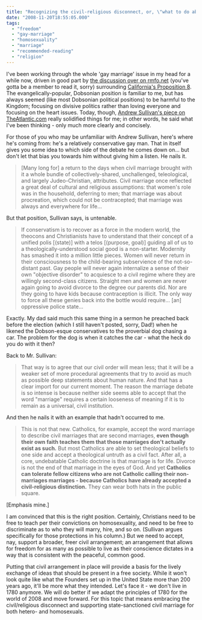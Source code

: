 ```yaml
---
title: "Recognizing the civil-religious disconnect, or, \"what to do about 'gay marriage'\""
date: "2008-11-20T18:55:05.000"
tags: 
  - "freedom"
  - "gay-marriage"
  - "homosexuality"
  - "marriage"
  - "recommended-reading"
  - "religion"
---
```


I've been working through the whole 'gay marriage' issue in my head for a while now, driven in good part by [the discussion over on rmfo.net](http://rocksmyfaceoff.net/forum/index.php/topic,65377.0.html) (you've gotta be a member to read it, sorry) surrounding [California's Proposition 8](http://en.wikipedia.org/wiki/California_Proposition_8_(2008)). The evangelically-popular, Dobsonian position is familiar to me, but has always seemed (like most Dobsonian political positions) to be harmful to the Kingdom; focusing on divisive politics rather than loving everyone and focusing on the heart issues. Today, though, [Andrew Sullivan's piece on TheAtlantic.com](http://andrewsullivan.theatlantic.com/the_daily_dish/2008/11/modernity-faith.html) really solidified things for me; in other words, he said what I've been thinking - only much more clearly and concisely.

For those of you who may be unfamiliar with Andrew Sullivan, here's where he's coming from: he's a relatively conservative gay man. That in itself gives you some idea to which side of the debate he comes down on... but don't let that bias you towards him without giving him a listen. He nails it.

> \[Many long for\] a return to the days when civil marriage brought with it a whole bundle of collectively-shared, unchallenged, teleological, and largely Judeo-Christian, attributes. Civil marriage once reflected a great deal of cultural and religious assumptions: that women's role was in the household, deferring to men; that marriage was about procreation, which could not be contracepted; that marriage was always and everywhere for life...

But that position, Sullivan says, is untenable.

> If conservatism is to recover as a force in the modern world, the theocons and Christianists have to understand that their concept of a unified polis \[(state)\] with a telos \[(purpose, goal)\] guiding all of us to a theologically-understood social good is a non-starter. Modernity has smashed it into a million little pieces. Women will never return in their consciousness to the child-bearing subservience of the not-so-distant past. Gay people will never again internalize a sense of their own "objective disorder" to acquiesce to a civil regime where they are willingly second-class citizens. Straight men and women are never again going to avoid divorce to the degree our parents did. Nor are they going to have kids because contraception is illicit. The only way to force all these genies back into the bottle would require... \[an\] oppressive police state...

Exactly. My dad said much this same thing in a sermon he preached back before the election (which I still haven't posted, sorry, Dad!) when he likened the Dobson-esque conservatives to the proverbial dog chasing a car. The problem for the dog is when it catches the car - what the heck do you do with it then?

Back to Mr. Sullivan:

> That way is to agree that our civil order will mean less; that it will be a weaker set of more procedural agreements that try to avoid as much as possible deep statements about human nature. And that has a clear import for our current moment. The reason the marriage debate is so intense is because neither side seems able to accept that the word "marriage" requires a certain looseness of meaning if it is to remain as a universal, civil institution.

And then he nails it with an example that hadn't occurred to me.

> This is not that new. Catholics, for example, accept the word marriage to describe civil marriages that are second marriages, **even though their own faith teaches them that those marriages don't actually exist as such.** But most Catholics are able to set theological beliefs to one side and accept a theological untruth as a civil fact. After all, a core, undebatable Catholic doctrine is that marriage is for life. Divorce is not the end of that marriage in the eyes of God. And yet **Catholics can tolerate fellow citizens who are not Catholic calling their non-marriages marriages - because Catholics have already accepted a civil-religious distinction.** They can wear both hats in the public square.

\[Emphasis mine.\]

I am convinced that this is the right position. Certainly, Christians need to be free to teach per their convictions on homosexuality, and need to be free to discriminate as to who they will marry, hire, and so on. (Sullivan argues specifically for those protections in his column.) But we need to accept, nay, support a broader, freer civil arrangement; an arrangement that allows for freedom for as many as possible to live as their conscience dictates in a way that is consistent with the peaceful, common good.

Putting that civil arrangement in place will provide a basis for the lively exchange of ideas that should be present in a free society. While it won't look quite like what the Founders set up in the United State more than 200 years ago, it'll be more what they intended. Let's face it - we don't live in 1780 anymore. We will do better if we adapt the principles of 1780 for the world of 2008 and move forward. For this topic that means embracing the civil/religious disconnect and supporting state-sanctioned civil marriage for both hetero- and homosexuals.

